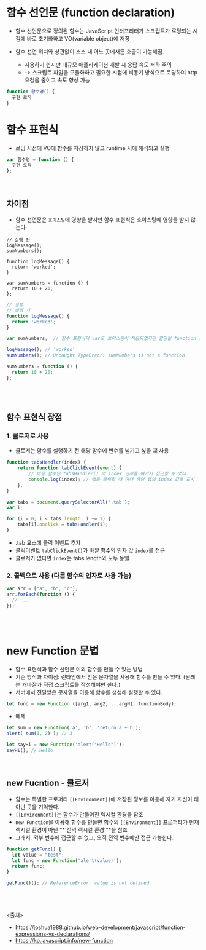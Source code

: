 # 함수 선언문 (function declaration)
- 함수 선언문으로 정의된 함수는 JavaScript 인터프리터가 스크립트가 로딩되는 시점에 바로 초기화하고 VO(variable object)에 저장

- 함수 선언 위치와 상관없이 소스 내 어느 곳에서든 호출이 가능해짐. 

  - 사용하기 쉽지만 대규모 애플리케이션 개발 시 응답 속도 저하 주의
  - -> 스크립트 파일을 모듈화하고 필요한 시점에 비동기 방식으로 로딩하여 http 요청을 줄이고 속도 향상 가능

```js
function 함수명() {
  구현 로직
}
```


# 함수 표현식
- 로딩 시점에 VO에 함수를 저장하지 않고 runtime 시에 해석되고 실행

```js
var 함수명 = function () {
  구현 로직
};
```

<br>


## 차이점
- 함수 선언문은 `호이스팅`에 영향을 받지만 함수 표현식은 호이스팅에 영향을 받지 않는다.

```JS
// 실행 전
logMessage();
sumNumbers();

function logMessage() {
  return 'worked';
}

var sumNumbers = function () {
  return 10 + 20;
};
```

```js
// 실행
// 실행 시
function logMessage() {
  return 'worked';
}

var sumNumbers;  // 함수 표현식의 var도 호이스팅이 적용되었지만 할당될 function 로직은 호출 이후 선언해 단순 변수로 인식

logMessage(); // 'worked'
sumNumbers(); // Uncaught TypeError: sumNumbers is not a function

sumNumbers = function () {
  return 10 + 20;
};
```

<br><br>

## 함수 표현식 장점
### 1. 클로저로 사용
- 클로저는 함수를 실행하기 전 해당 함수에 변수를 넘기고 싶을 떄 사용

```js
function tabsHandler(index) {
    return function tabClickEvent(event) {
        // 바깥 함수인 tabsHandler() 의 index 인자를 여기서 접근할 수 있다.
        console.log(index); // 탭을 클릭할 때 마다 해당 탭의 index 값을 표시
    };
}

var tabs = document.querySelectorAll('.tab');
var i;

for (i = 0; i < tabs.length; i += 1) {
    tabs[i].onclick = tabsHandler(i);
}
```

- .tab 요소에 클릭 이벤트 추가
- 클릭이벤트 `tabClickEvent()`가 바깥 함수의 인자 값 `index`를 접근
- 클로저가 없다면 `index`는 tabs.length와 모두 동일

### 2. 콜백으로 사용 (다른 함수의 인자로 사용 가능)

```js
var arr = ["a", "b", "c"];
arr.forEach(function () {
  // ...
});
```

<br><br>

# new Function 문법
- 함수 표현식과 함수 선언문 이외 함수를 만들 수 있는 방법
- 기존 방식과 차이점: 런타임에서 받은 문자열을 사용해 함수를 만들 수 있다. (원래는 개바잘가 직접 스크립트를 작성해야만 한다.)
- 서버에서 전달받은 문자열을 이용해 함수를 생성해 실행할 수 있다.

```js
let func = new Function ([arg1, arg2, ...argN], functionBody);
```

- 예제
```js
let sum = new Function('a', 'b', 'return a + b');
alert( sum(1, 2) ); // 3

let sayHi = new Function('alert("Hello")');
sayHi(); // Hello
```

<br>

## new Fucntion - 클로저
- 함수는 특별한 프로퍼티 `[[Environment]]`에 저장된 정보를 이용해 자기 자신이 태아난 곳을 기억한다.
- `[[Environment]]`는 함수가 만들어진 렉시컬 환경을 참조
- `new Function`을 이용해 함수를 만들면 함수의 `[[Environment]]` 프로퍼티가 현재 렉시컬 환경이 아닌 **'전역 렉시컬 환경'**을 참조
- 그래서. 외부 변수에 접근할 수 없고, 오직 전역 변수에만 접근 가능한다.

```js
function getFunc() {
  let value = "test";
  let func = new Function('alert(value)');
  return func;
}

getFunc()(); // ReferenceError: value is not defined
```



<br><br><br>
<출처>
- https://joshua1988.github.io/web-development/javascript/function-expressions-vs-declarations/
- https://ko.javascript.info/new-function
